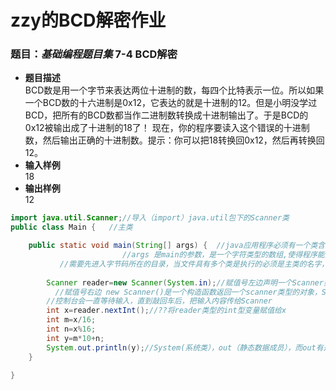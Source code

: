 # zzy的BCD解密作业
### 题目：*基础编程题目集*  **7-4 BCD解密**

* **题目描述**  
BCD数是用一个字节来表达两位十进制的数，每四个比特表示一位。所以如果一个BCD数的十六进制是0x12，它表达的就是十进制的12。但是小明没学过BCD，把所有的BCD数都当作二进制数转换成十进制输出了。于是BCD的0x12被输出成了十进制的18了！
现在，你的程序要读入这个错误的十进制数，然后输出正确的十进制数。提示：你可以把18转换回0x12，然后再转换回12。
 * **输入样例**  
  18
  * **输出样例**  
  12


```java
import java.util.Scanner;//导入（import）java.util包下的Scanner类
public class Main {   //主类

	public static void main(String[] args) {  //java应用程序必须有一个类含有此条语句,这个类称为应用函数的主类
		                 //args 是main的参数，是一个字符类型的数组,使得程序能接受用户从键盘输入的字符串，java的运行程序总是从主类的main方法开始执行                    
		   //需要先进入字节码所在的目录，当文件具有多个类是执行的必须是主类的名字，运行时java虚拟机将字节码加载到内存里，然后解释执行
        
		Scanner reader=new Scanner(System.in);//赋值号左边声明一个Scanner类型的变量reader
		  //赋值号右边 new Scanner()是一个构造函数返回一个scanner类型的对象，System（系统类）.in(流变量，静态变量，可以直接通过system类调用）
		//控制台会一直等待输入，直到敲回车后，把输入内容传给Scanner
		int x=reader.nextInt();//??将reader类型的int型变量赋值给x
		int m=x/16;
		int n=x%16;
		int y=m*10+n;
		System.out.println(y);//System(系统类），out（静态数据成员），而out有是java.io.PrintStream类里的一个方法，println用来输出控制台信息
	}

}
```